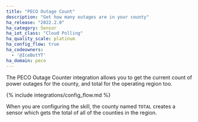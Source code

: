 ```yaml
---
title: "PECO Outage Count"
description: "Get how many outages are in your county"
ha_release: "2022.2.0"
ha_category: Sensor
ha_iot_class: "Cloud Polling"
ha_quality_scale: platinum
ha_config_flow: true
ha_codeowners:
  - '@IceBotYT'
ha_domain: peco
---
```


The PECO Outage Counter integration allows you to get the current count of power outages for the county, and total for the operating region too.

{% include integrations/config_flow.md %}

<div class='note'>

When you are configuring the skill, the county named `TOTAL` creates a sensor which gets the total of all of the counties in the region.

</div>
